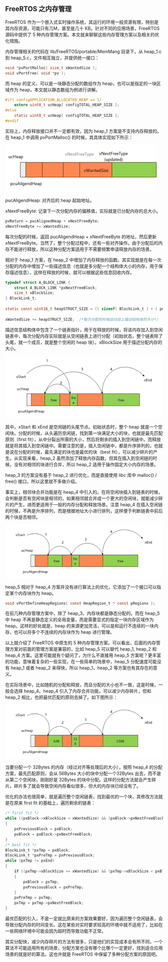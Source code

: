 ## FreeRTOS 之内存管理

FreeRTOS 作为一个嵌入式实时操作系统，其运行的环境一般资源有限，特别是其内存资源，可能只有几M，甚至是几十 KB。针对不同的应用场景，FreeRTOS 源码中提供了 5 种内存管理方案。本文就来聊聊这些内存管理方案以及相关的优化措施。



内存管理相关的代码在 lib/FreeRTOS/portable/MemMang 目录下，从 heap_1.c 到 heap_5.c，文件相互独立，并提供统一接口：

```c
void *pvPortMalloc( size_t xWantedSize );
void vPortFree( void *pv );
```



而 heap 的定义，可以是一块静态分配的数组作为 heap，也可以是指定的一块区域作为 heap，本文就以静态数组为例进行讲解。

```c
#if( configAPPLICATION_ALLOCATED_HEAP == 1)
	extern uint8_t ucHeap[ configTOTAL_HEAP_SIZE ];
#else
	static uint8_t ucHeap[ configTOTAL_HEAP_SIZE ];
#endif
```



实际上，内存释放接口并不一定都有效，因为 heap_1 方案是不支持内存释放的。在 heap_1 中调用 pvPortMalloc() 的时候，其具体实现如下所示：

![](https://github.com/sikongjuehan/FreeRTOS_Code_Analysis/blob/main/res/memory/heap_1.png)

pucAligendHeap: 对齐后的 heap 起始地址。

xNextFreeByte: 记录下一次分配内存的偏移值，实际就是已分配内存的总大小。

```c
pvReturn = pucAlignedHeap + xNextFreeByte;
xNextFreeByte += xWantedSize;
```

每次分配的时候，返回 pucAligendHeap + xNextFreeByte 的地址，然后更新 xNextFreeByte。当然了，整个分配过程中，还有一些对齐操作。由于分配后的内存不能进行释放，所以这种分配方案适用于不需要频繁申请释放内存的场景。



相对于 heap_1 方案，在 heap_2 中增加了内存释放的函数。其实现就是在每一次分配的内存中增加了一些描述信息（也就是多分配一个结构体大小的内存，用于保存描述信息），这样在释放的时候，就可以根据这些信息回收内存。

```c
typedef struct A_BLOCK_LINK {
	struct A_BLOCK_LINK *pxNextFreeBlock;
	size_t xBlockSize;
} BlockLink_t;

static const uint16_t heapSTRUCT_SIZE = (( sizeof( BlockLink_t ) + ( portBYTE_ALIGNMENT - 1 )) & ~portBYTE_ALIGNMENT_MASK );

xWantedSize += heapSTRUCT_SIZE;  /*每次分配的时候自动加上描述结构体的大小*/
```

描述信息结构体中包含了一个链表指针，用于在释放的时候，将该内存加入到空闲链表中，每次分配内存实际就是从空闲链表上进行分配（初始状态，整个链表除了头尾，就一个成员，就是整个空闲的 heap 块）。xBlockSize 用于描述分配内存的大小。

![](https://github.com/sikongjuehan/FreeRTOS_Code_Analysis/blob/main/res/memory/heap_2.png)

其中，xStart 和 xEnd 是空闲链的头尾节点。初始状态时，整个 heap 就是一个空闲块。分配的时候，从头遍历空闲链，找到第一块满足大小的块，也就是最先匹配原则（first fit），从中分裂出所需的大小，然后将剩余的插入到空闲链中。而释放就是将其插入到空闲链中。需要注意的是，插入空闲链中，都是升序排列的，也就是说在分配的时候，最先满足的块也是最优的块（best fit），可以减少碎片的产生。从实现来看，heap_2 虽然添加了释放内存函数，但其在插入到空闲链的时候，没有对相邻的块进行合并，所以 heap_2 适用于操作固定大小内存的场景。



heap_3 的方案没有基于 heap_2 进行优化，而是直接使用 libc 库中 malloc() / free() 接口，所以这里就不多做介绍。



事实上，相邻块合并功能是在 heap_4 中引入的。在将空闲块插入到链表的时候，会判断是否有空闲块是相邻的，如果相邻就合并成一个更大的空闲块，就能减少碎片的产生，进而更适用于一般的内存分配和释放场景。注意 heap_4 在插入空闲链的时候，不再是升序排列，而是根据地址大小进行排列，这样便于判断链表中前后两个块是否相邻。

![](https://github.com/sikongjuehan/FreeRTOS_Code_Analysis/blob/main/res/memory/heap_4.png)

heap_5 相对于 heap_4 方案并没有进行算法上的优化，它添加了一个接口可以指定某个内存块作为 heap。

```c
void vPortDefineHeapRegions( const HeapRegion_t * const pRegions );
```

在前几种内存管理方案中，除了 heap_3，内存块都是静态分配的。而在 heap_5 中 heap 不再是静态定义的全局变量，而是需要显式的指定一块内存区域作为 heap。这样的好处就是，heap 的来源更加灵活，可以是和运行不连续的一块内存，也可以将多个不连续的内存块作为 heap 进行管理。



以上就介绍了 FreeRTOS 中原生的 5 种内存管理方案。可以看出，后面的内存管理方案对前面的管理方案是兼容的，比如 heap_5 可以替代 heap_1, heap_2 和 heap_4 方案。这里可能就有个疑问了，为什么不直接用 heap_5 方案呢？更丰富的功能，意味着复杂的一些实现，在一些简单的场景中，heap_5 分配速度可能没有 heap_1 或者 heap_2 来得快，所以 heap_1，heap_2 等方案也有其存在的意义。



在实际场景中，比如随机的分配和释放，而且分配的大小也不一致，这是时候，一般会选择 heap_4。heap_4 引入了内存合并功能，可以减少内存碎片，但和 heap_2 相比，也把最优匹配的原则去掉了。如下图所示：

![](https://github.com/sikongjuehan/FreeRTOS_Code_Analysis/blob/main/res/memory/first_fit.png)

当要分配一个 32Bytes 的内存（经过对齐等处理后的大小），按照 heap_4 的分配方案，最先匹配原则，会从 56Bytes 大小的块中分配一个32Bytes 出去，而不是从第二个空闲块，刚刚好是 32Bytes 的块中分配。这样的分配方法就会产生碎片。碎片多了就会导致空闲内存看似很多，但大的内存块已经没有了。

优化的办法也很简单，就是遍历整个空闲链表，找到最优的一个块，其修改方法就是在原来 first fit 的基础上，遍历剩余的链表：

```c
/* first fit */
while ((pxBlock->xBlockSize < xWantedSize) && (pxBlock->pxNextFreeBlock != NULL))
{
    pxPreviousBlock = pxBlock;
    pxBlock = pxBlock->pxNextFreeBlock;
}
/* best fit */
BlockLink_t *pxTmp = pxBlock;
BlockLink_t *pxPreTmp = pxPreviousBlock;
while (pxTmp != pxEnd)
{
    if ((pxTmp->xBlockSize >= xWantedSize) && (pxTmp->xBlockSize < pxBlock->xBlockSize))
    {
        pxBlock = pxTmp;
        pxPreviousBlock = pxPreTmp;
    }
    pxPreTmp = pxTmp;
    pxTmp = pxTmp->pxNextFreeBlock;
}
```

最优匹配的引入，不是一定就比原来的方案效果要好，因为遍历整个空闲链表，会导致分配内存的时间变长。这在某些对实时要求较高的环境中就不适用了，比如在一些网络环境中可能会因为超时而导致功能不正常。



其实分配快，减少内存碎片的方法有很多，只是他们的实现成本会有所不同，一个算法不可能适用所有的场景，分配方案也没有哪个比哪个一定更好，找到适合应用场景的就是好的算法。这也许就是 FreeRTOS 中保留了多种分配方案的原因吧。

